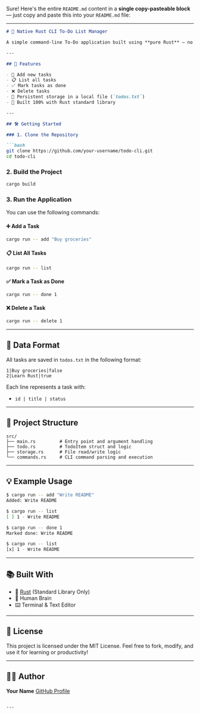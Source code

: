 Sure! Here's the entire `README.md` content in a **single copy-pasteable block** — just copy and paste this into your `README.md` file:

---

````markdown
# 📝 Native Rust CLI To-Do List Manager

A simple command-line To-Do application built using **pure Rust** — no external crates or frameworks. This project is designed to help you understand Rust's standard library, ownership model, file I/O, enums, and error handling.

---

## 🚀 Features

- 📌 Add new tasks
- 📋 List all tasks
- ✅ Mark tasks as done
- ❌ Delete tasks
- 💾 Persistent storage in a local file (`todos.txt`)
- 🧱 Built 100% with Rust standard library

---

## 🛠️ Getting Started

### 1. Clone the Repository

```bash
git clone https://github.com/your-username/todo-cli.git
cd todo-cli
````

### 2. Build the Project

```bash
cargo build
```

### 3. Run the Application

You can use the following commands:

#### ➕ Add a Task

```bash
cargo run -- add "Buy groceries"
```

#### 📋 List All Tasks

```bash
cargo run -- list
```

#### ✅ Mark a Task as Done

```bash
cargo run -- done 1
```

#### ❌ Delete a Task

```bash
cargo run -- delete 1
```

---

## 💾 Data Format

All tasks are saved in `todos.txt` in the following format:

```
1|Buy groceries|false
2|Learn Rust|true
```

Each line represents a task with:

* `id | title | status`

---

## 🧱 Project Structure

```
src/
├── main.rs         # Entry point and argument handling
├── todo.rs         # TodoItem struct and logic
├── storage.rs      # File read/write logic
└── commands.rs     # CLI command parsing and execution
```

---

## 💡 Example Usage

```bash
$ cargo run -- add "Write README"
Added: Write README

$ cargo run -- list
[ ] 1 - Write README

$ cargo run -- done 1
Marked done: Write README

$ cargo run -- list
[x] 1 - Write README
```

---

## 📚 Built With

* 🦀 [Rust](https://www.rust-lang.org/) (Standard Library Only)
* 🧠 Human Brain
* ⌨️ Terminal & Text Editor

---

## 📜 License

This project is licensed under the MIT License.
Feel free to fork, modify, and use it for learning or productivity!

---

## 👨‍💻 Author

**Your Name**
[GitHub Profile](https://github.com/piyush-itis)

```

---

```
